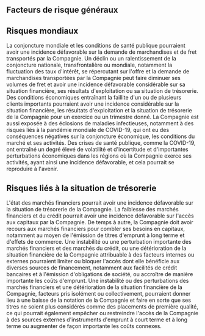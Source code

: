 ## Facteurs de risque généraux

## Risques mondiaux

La conjoncture mondiale et les conditions de santé publique pourraient avoir une incidence défavorable sur la demande de marchandises et de fret transportés par la Compagnie. Un déclin ou un ralentissement de la conjoncture nationale, transfrontalière ou mondiale, notamment la fluctuation des taux d'intérêt, se répercutant sur l'offre et la demande de marchandises transportées par la Compagnie peut faire diminuer ses volumes de fret et avoir une incidence défavorable considérable sur sa situation financière, ses résultats d'exploitation ou sa situation de trésorerie. Des conditions économiques entraînant la faillite d'un ou de plusieurs clients importants pourraient avoir une incidence considérable sur la situation financière, les résultats d'exploitation et la situation de trésorerie de la Compagnie pour un exercice ou un trimestre donné. La Compagnie est aussi exposée à des éclosions de maladies infectieuses, notamment à des risques liés à la pandémie mondiale de COVID-19, qui ont eu des conséquences négatives sur la conjoncture économique, les conditions du marché et ses activités. Des crises de santé publique, comme la COVID-19, ont entraîné un degré élevé de volatilité et d'incertitude et d'importantes perturbations économiques dans les régions où la Compagnie exerce ses activités, ayant ainsi une incidence défavorable, et cela pourrait se reproduire à l'avenir.

## Risques liés à la situation de trésorerie

L'état des marchés financiers pourrait avoir une incidence défavorable sur la situation de trésorerie de la Compagnie. La faiblesse des marchés financiers et du crédit pourrait avoir une incidence défavorable sur l'accès aux capitaux par la Compagnie. De temps à autre, la Compagnie doit avoir recours aux marchés financiers pour combler ses besoins en capitaux, notamment au moyen de l'émission de titres d'emprunt à long terme et d'effets de commerce. Une instabilité ou une perturbation importante des marchés financiers et des marchés du crédit, ou une détérioration de la situation financière de la Compagnie attribuable à des facteurs internes ou externes pourraient limiter ou bloquer l'accès dont elle bénéficie aux diverses sources de financement, notamment aux facilités de crédit bancaires et à l'émission d'obligations de société, ou accroître de manière importante les coûts d'emprunt. Une instabilité ou des perturbations des marchés financiers et une détérioration de la situation financière de la Compagnie, facteurs pris isolément ou collectivement, pourraient donner lieu à une baisse de la notation de la Compagnie et faire en sorte que ses titres ne soient plus considérés comme des placements de première qualité, ce qui pourrait également empêcher ou restreindre l'accès de la Compagnie à des sources externes d'instruments d'emprunt à court terme et à long terme ou augmenter de façon importante les coûts connexes.
